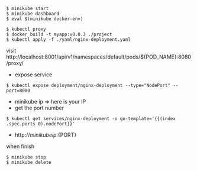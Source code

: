 ```
$ minikube start
$ minikube dashboard
$ eval $(minikube docker-env)

$ kubectl proxy
$ docker build -t myapp:v0.0.3 ./project
$ kubectl apply -f ./yaml/nginx-deployment.yaml
```

visit http://localhost:8001/api/v1/namespaces/default/pods/${POD_NAME}:8080/proxy/

- expose service

```
$ kubectl expose deployment/nginx-deployment --type="NodePort" --port=8080
```

- minikube ip => here is your IP
- get the port number
```
$ kubectl get services/nginx-deployment -o go-template='{{(index .spec.ports 0).nodePort}}'
```
- http://${minikube ip}:${PORT}


when finish

```
$ minikube stop
$ minikube delete
```
